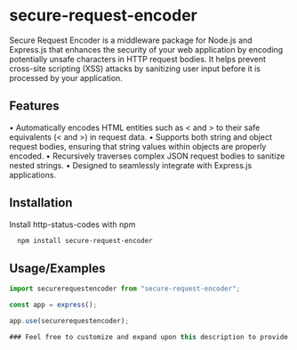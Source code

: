 # secure-request-encoder

Secure Request Encoder is a middleware package for Node.js and Express.js that enhances the security of your web application by encoding potentially unsafe characters in HTTP request bodies. It helps prevent cross-site scripting (XSS) attacks by sanitizing user input before it is processed by your application.

## Features

• Automatically encodes HTML entities such as < and > to their safe equivalents (&lt; and &gt;) in request data.
• Supports both string and object request bodies, ensuring that string values within objects are properly encoded.
• Recursively traverses complex JSON request bodies to sanitize nested strings.
• Designed to seamlessly integrate with Express.js applications.

## Installation

Install http-status-codes with npm

```bash
  npm install secure-request-encoder
```

## Usage/Examples

```javascript
import securerequestencoder from "secure-request-encoder";

const app = express();

app.use(securerequestencoder);

### Feel free to customize and expand upon this description to provide more information about your package's functionality, usage, and any additional features or considerations.

```
